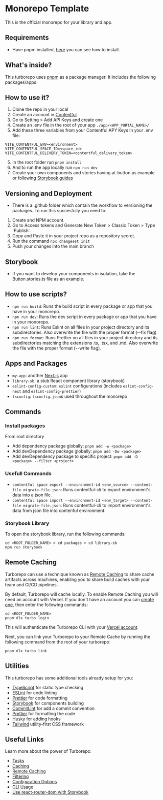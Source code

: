 # Monorepo Template

This is the official monorepo for your library and app.

## Requirements

- Have pnpm installed, [here](https://pnpm.io/installation) you can see how to install.

## What's inside?

This turborepo uses [pnpm](https://pnpm.io) as a package manager. It includes the following packages/apps:

## How to use it?

1. Clone the repo in your local
2. Create an account in [Contentful](https://www.contentful.com/)
3. Go to Setting > Add API Keys and create one
4. Create an .env file in the root of your app `./app/<APP_PORTAL_NAME>/`
5. Add these three variables from your Contentful APY Keys in your .env file:

```
VITE_CONTENTFUL_ENV=<environment>
VITE_CONTENTFUL_SPACE_ID=<space_id>
VITE_CONTENTFUL_DELIVERY_TOKEN=<contentful_delivery_token>
```

5. In the root folder run `pnpm install`
6. And to run the app locally run `npm run dev`
7. Create your own components and stories having at-button as example or following [Storybook guides](https://storybook.js.org/docs/react/writing-stories/introduction)

## Versioning and Deployment

- There is a .github folder which contain the workflow to versioning the packages. To run this succesfully you need to:
1. Create and NPM account.
2. Go to Access tokens and Generate New Token > Classic Token > Type 'Publish'.
3. Copy and Paste it in your project repo as a repository secret.
4. Run the command `npx changeset init`
5. Push your changes into the main branch

## Storybook

- If you want to develop your components in isolation, take the Button.stories.ts file as an example.

## How to use scripts?

- `npm run build`: Runs the build script in every package or app that you have in your monorepo.
- `npm run dev`: Runs the dev script in every package or app that you have in your monorepo.
- `npm run lint`: Runs Eslint on all files in your project directory and its subdirectories. Also overwrite the file with the proper format (--fix flag).
- `npm run format`: Runs Prettier on all files in your project directory and its subdirectories matching the extensions .ts, .tsx, and .md. Also overwrite the file with the proper format (--write flag).

## Apps and Packages

- `my-app`: another [Next.js](https://nextjs.org/) app
- `library-sb`: a stub React component library (storybook)
- `eslint-config-custom`: `eslint` configurations (includes `eslint-config-next` and `eslint-config-prettier`)
- `tsconfig`: `tsconfig.json`s used throughout the monorepo

## Commands

### Install packages

From root directory

- Add dependency package globally: `pnpm add -w <package>`
- Add devDependency package globally: `pnpm add -Dw <package>`
- Add devDependency package to specific project: `pnpm add -D <package> --filter <project>`

### Usefull Commands

- `contentful space export --environment-id <env_source> --content-file migrate-file.json`: Runs contentful-cli to export environment's data into a json file.
- `contentful space import --environment-id <env_target> --content-file migrate-file.json`: Runs contentful-cli to import environment's data from json file into contenful environment.

### Storybook Library

To open the storybook library, run the following commands:

```
cd <ROOT_FOLDER_NAME> > cd packages > cd library-sb
npm run storybook
```

## Remote Caching

Turborepo can use a technique known as [Remote Caching](https://turbo.build/repo/docs/core-concepts/remote-caching) to share cache artifacts across machines, enabling you to share build caches with your team and CI/CD pipelines.

By default, Turborepo will cache locally. To enable Remote Caching you will need an account with Vercel. If you don't have an account you can [create one](https://vercel.com/signup), then enter the following commands:

```
cd <ROOT_FOLDER_NAME>
pnpm dlx turbo login
```

This will authenticate the Turborepo CLI with your [Vercel account](https://vercel.com/docs/concepts/personal-accounts/overview).

Next, you can link your Turborepo to your Remote Cache by running the following command from the root of your turborepo:

```
pnpm dlx turbo link
```

## Utilities

This turborepo has some additional tools already setup for you:

- [TypeScript](https://www.typescriptlang.org/) for static type checking
- [ESLint](https://eslint.org/) for code linting
- [Prettier](https://prettier.io) for code formatting
- [Storybook](https://storybook.js.org/) for components building
- [CommitLint](https://commitlint.js.org/#/) for add a commit convention
- [Prettier](https://prettier.io/) for formatting the code
- [Husky](https://typicode.github.io/husky/#/) for adding hooks
- [Tailwind](https://tailwindcss.com/) utility-first CSS framework

## Useful Links

Learn more about the power of Turborepo:

- [Tasks](https://turbo.build/repo/docs/core-concepts/monorepos/running-tasks)
- [Caching](https://turbo.build/repo/docs/core-concepts/caching)
- [Remote Caching](https://turbo.build/repo/docs/core-concepts/remote-caching)
- [Filtering](https://turbo.build/repo/docs/core-concepts/monorepos/filtering)
- [Configuration Options](https://turbo.build/repo/docs/reference/configuration)
- [CLI Usage](https://turbo.build/repo/docs/reference/command-line-reference)
- [Use react-router-dom with Storybook](https://storybook.js.org/addons/storybook-addon-react-router-v6)
